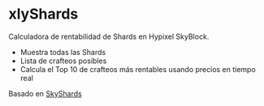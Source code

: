 # xlyShards

Calculadora de rentabilidad de Shards en Hypixel SkyBlock.

- Muestra todas las Shards
- Lista de crafteos posibles
- Calcula el Top 10 de crafteos más rentables usando precios en tiempo real

Basado en [SkyShards](https://github.com/Campionnn/SkyShards)

